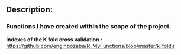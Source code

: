 ## Description:

### Functions I have created within the scope of the project.
**İndexes of the K fold cross validation :** https://github.com/enginbozaba/R_MyFunctions/blob/master/k_fold.r

